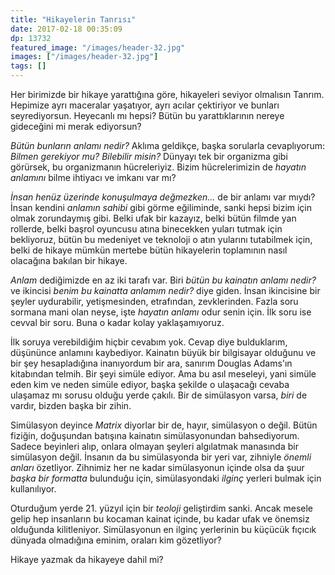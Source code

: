 ```yaml
---
title: "Hikayelerin Tanrısı"
date: 2017-02-18 00:35:09
dp: 13732
featured_image: "/images/header-32.jpg"
images: ["/images/header-32.jpg"]
tags: []
---
```




Her birimizde bir hikaye yarattığına göre, hikayeleri seviyor olmalısın
Tanrım. Hepimize ayrı maceralar yaşatıyor, ayrı acılar çektiriyor ve bunları
seyrediyorsun. Heyecanlı mı hepsi? Bütün bu yarattıklarının nereye gideceğini mi
merak ediyorsun?

*Bütün bunların anlamı nedir?* Aklıma geldikçe, başka sorularla cevaplıyorum:
*Bilmen gerekiyor mu?* *Bilebilir misin?* Dünyayı tek bir organizma gibi
görürsek, bu organizmanın hücreleriyiz. Bizim hücrelerimizin de *hayatın
anlamını* bilme ihtiyacı ve imkanı var mı?

*İnsan henüz üzerinde konuşulmaya değmezken...* de bir anlamı var mıydı? İnsan
kendini *anlamın sahibi* gibi görme eğiliminde, sanki hepsi bizim için olmak
zorundaymış gibi. Belki ufak bir kazayız, belki bütün filmde yan rollerde, belki
başrol oyuncusu atına binecekken yuları tutmak için bekliyoruz, bütün bu
medeniyet ve teknoloji o atın yularını tutabilmek için, belki de hikaye mümkün
mertebe bütün hikayelerin toplamının nasıl olacağına bakılan bir hikaye. 

*Anlam* dediğimizde en az iki tarafı var. Biri *bütün bu kainatın anlamı nedir?*
ve ikincisi *benim bu kainatta anlamım nedir?* diye giden. İnsan ikincisine bir
şeyler uydurabilir, yetişmesinden, etrafından, zevklerinden. Fazla soru sormana
mani olan neyse, işte *hayatın anlamı* odur senin için. İlk soru ise cevval bir
soru. Buna o kadar kolay yaklaşamıyoruz. 

İlk soruya verebildiğim hiçbir cevabım yok. Cevap diye bulduklarım, düşününce
anlamını kaybediyor. Kainatın büyük bir bilgisayar olduğunu ve bir şey
hesapladığına inanıyordum bir ara, sanırım Douglas Adams'ın kitabından
telmih. Bir şeyi simüle ediyor. Ama bu asıl meseleyi, yani simüle eden kim ve
neden simüle ediyor, başka şekilde o ulaşacağı cevaba ulaşamaz mı sorusu olduğu
yerde çakılı. Bir de simülasyon varsa, *biri* de vardır, bizden başka bir
zihin. 

Simülasyon deyince *Matrix* diyorlar bir de, hayır, simülasyon o değil. Bütün
fiziğin, doğuşundan batışına kainatın simülasyonundan bahsediyorum. Sadece
beyinleri alıp, onlara olmayan şeyleri algılatmak manasında bir simülasyon
değil. İnsanın da bu simülasyonda bir yeri var, zihniyle *önemli anları*
özetliyor. Zihnimiz her ne kadar simülasyonun içinde olsa da şuur *başka bir
formatta* bulunduğu için, simülasyondaki *ilginç* yerleri bulmak için
kullanılıyor. 

Oturduğum yerde 21. yüzyıl için bir *teoloji* geliştirdim sanki. Ancak mesele
gelip hep insanların bu kocaman kainat içinde, bu kadar ufak ve önemsiz
olduğunda kilitleniyor. Simülasyonun en ilginç yerlerinin bu küçücük fıçıcık
dünyada olmadığına eminim, oraları kim gözetliyor?

Hikaye yazmak da hikayeye dahil mi?

